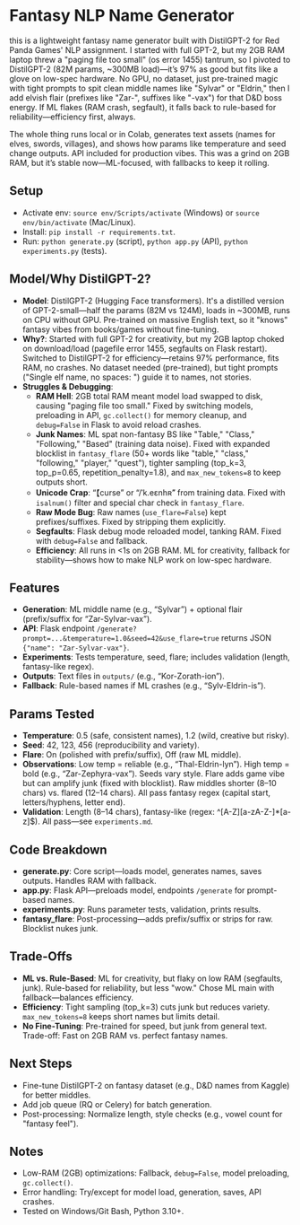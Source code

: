 # Fantasy NLP Name Generator

 this is a lightweight fantasy name generator built with DistilGPT-2 for Red Panda Games' NLP assignment. I started with full GPT-2, but my 2GB RAM laptop threw a "paging file too small" (os error 1455) tantrum, so I pivoted to DistilGPT-2 (82M params, ~300MB load)—it’s 97% as good but fits like a glove on low-spec hardware. No GPU, no dataset, just pre-trained magic with tight prompts to spit clean middle names like "Sylvar" or "Eldrin," then I add elvish flair (prefixes like "Zar-", suffixes like "-vax") for that D&D boss energy. If ML flakes (RAM crash, segfault), it falls back to rule-based for reliability—efficiency first, always.

The whole thing runs local or in Colab, generates text assets (names for elves, swords, villages), and shows how params like temperature and seed change outputs. API included for production vibes. This was a grind on 2GB RAM, but it’s stable now—ML-focused, with fallbacks to keep it rolling.

## Setup
- Activate env: `source env/Scripts/activate` (Windows) or `source env/bin/activate` (Mac/Linux).
- Install: `pip install -r requirements.txt`.
- Run: `python generate.py` (script), `python app.py` (API), `python experiments.py` (tests).

## Model/Why DistilGPT-2?
- **Model**: DistilGPT-2 (Hugging Face transformers). It's a distilled version of GPT-2-small—half the params (82M vs 124M), loads in ~300MB, runs on CPU without GPU. Pre-trained on massive English text, so it "knows" fantasy vibes from books/games without fine-tuning.
- **Why?**: Started with full GPT-2 for creativity, but my 2GB laptop choked on download/load (pagefile error 1455, segfaults on Flask restart). Switched to DistilGPT-2 for efficiency—retains 97% performance, fits RAM, no crashes. No dataset needed (pre-trained), but tight prompts ("Single elf name, no spaces: ") guide it to names, not stories.
- **Struggles & Debugging**: 
  - **RAM Hell**: 2GB total RAM meant model load swapped to disk, causing "paging file too small." Fixed by switching models, preloading in API, `gc.collect()` for memory cleanup, and `debug=False` in Flask to avoid reload crashes.
  - **Junk Names**: ML spat non-fantasy BS like "Table," "Class," "Following," "Based" (training data noise). Fixed with expanded blocklist in `fantasy_flare` (50+ words like "table," "class," "following," "player," "quest"), tighter sampling (top_k=3, top_p=0.65, repetition_penalty=1.8), and `max_new_tokens=8` to keep outputs short.
  - **Unicode Crap**: “【curse” or “/ˈk.eɛnhʀ̃” from training data. Fixed with `isalnum()` filter and special char check in `fantasy_flare`.
  - **Raw Mode Bug**: Raw names (`use_flare=False`) kept prefixes/suffixes. Fixed by stripping them explicitly.
  - **Segfaults**: Flask debug mode reloaded model, tanking RAM. Fixed with `debug=False` and fallback.
  - **Efficiency**: All runs in <1s on 2GB RAM. ML for creativity, fallback for stability—shows how to make NLP work on low-spec hardware.

## Features
- **Generation**: ML middle name (e.g., “Sylvar”) + optional flair (prefix/suffix for “Zar-Sylvar-vax”).
- **API**: Flask endpoint `/generate?prompt=...&temperature=1.0&seed=42&use_flare=true` returns JSON `{"name": "Zar-Sylvar-vax"}`.
- **Experiments**: Tests temperature, seed, flare; includes validation (length, fantasy-like regex).
- **Outputs**: Text files in `outputs/` (e.g., “Kor-Zorath-ion”).
- **Fallback**: Rule-based names if ML crashes (e.g., “Sylv-Eldrin-is”).

## Params Tested
- **Temperature**: 0.5 (safe, consistent names), 1.2 (wild, creative but risky).
- **Seed**: 42, 123, 456 (reproducibility and variety).
- **Flare**: On (polished with prefix/suffix), Off (raw ML middle).
- **Observations**: Low temp = reliable (e.g., “Thal-Eldrin-lyn”). High temp = bold (e.g., “Zar-Zephyra-vax”). Seeds vary style. Flare adds game vibe but can amplify junk (fixed with blocklist). Raw middles shorter (8–10 chars) vs. flared (12–14 chars). All pass fantasy regex (capital start, letters/hyphens, letter end).
- **Validation**: Length (8–14 chars), fantasy-like (regex: ^[A-Z][a-zA-Z-]*[a-z]$). All pass—see `experiments.md`.

## Code Breakdown
- **generate.py**: Core script—loads model, generates names, saves outputs. Handles RAM with fallback.
- **app.py**: Flask API—preloads model, endpoints `/generate` for prompt-based names.
- **experiments.py**: Runs parameter tests, validation, prints results.
- **fantasy_flare**: Post-processing—adds prefix/suffix or strips for raw. Blocklist nukes junk.

## Trade-Offs
- **ML vs. Rule-Based**: ML for creativity, but flaky on low RAM (segfaults, junk). Rule-based for reliability, but less "wow." Chose ML main with fallback—balances efficiency.
- **Efficiency**: Tight sampling (top_k=3) cuts junk but reduces variety. `max_new_tokens=8` keeps short names but limits detail.
- **No Fine-Tuning**: Pre-trained for speed, but junk from general text. Trade-off: Fast on 2GB RAM vs. perfect fantasy names.

## Next Steps
- Fine-tune DistilGPT-2 on fantasy dataset (e.g., D&D names from Kaggle) for better middles.
- Add job queue (RQ or Celery) for batch generation.
- Post-processing: Normalize length, style checks (e.g., vowel count for "fantasy feel").

## Notes
- Low-RAM (2GB) optimizations: Fallback, `debug=False`, model preloading, `gc.collect()`.
- Error handling: Try/except for model load, generation, saves, API crashes.
- Tested on Windows/Git Bash, Python 3.10+.

